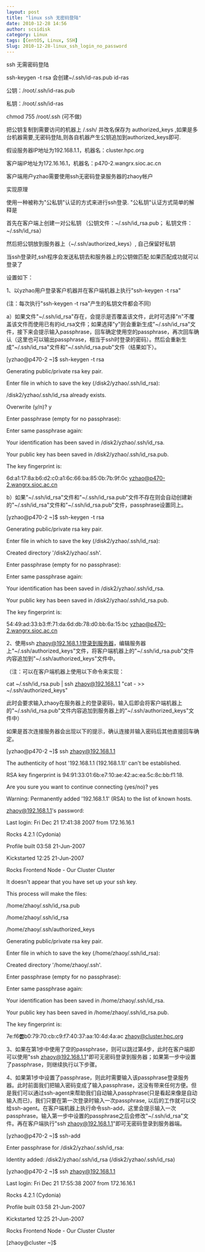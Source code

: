 ```yaml
---
layout: post
title: "linux ssh 无密码登陆"
date: 2010-12-28 14:56
author: scsidisk
category: Linux
tags: [CentOS, Linux, SSH]
Slug: 2010-12-28-linux_ssh_login_no_password
---
```


ssh 无需密码登陆

ssh-keygen -t rsa 会创建\~/.ssh/id-ras.pub id-ras

公钥：/root/.ssh/id-ras.pub

私钥：/root/.ssh/id-ras

chmod 755 /root/.ssh (可不做)

把公钥复制到需要访问的机器上 /.ssh/ 并改名保存为 authorized\_keys
,如果是多台机器需要,无密码登陆,则各自机器产生公钥追加到authorized\_keys即可.

假设服务器IP地址为192.168.1.1，机器名：cluster.hpc.org

客户端IP地址为172.16.16.1，机器名：p470-2.wangrx.sioc.ac.cn

客户端用户yzhao需要使用ssh无密码登录服务器的zhaoy帐户

实现原理

使用一种被称为"公私钥"认证的方式来进行ssh登录.
"公私钥"认证方式简单的解释是

首先在客户端上创建一对公私钥 （公钥文件：\~/.ssh/id\_rsa.pub；
私钥文件：\~/.ssh/id\_rsa）

然后把公钥放到服务器上（\~/.ssh/authorized\_keys）, 自己保留好私钥

当ssh登录时,ssh程序会发送私钥去和服务器上的公钥做匹配.如果匹配成功就可以登录了

设置如下：

1、以yzhao用户登录客户机器并在客户端机器上执行"ssh-keygen -t rsa"

(注：每次执行"ssh-keygen -t rsa"产生的私钥文件都会不同)

a）如果文件"\~/.ssh/id\_rsa"存在，会提示是否覆盖该文件，此时可选择"n"不覆盖该文件而使用已有的id\_rsa文件；如果选择"y"则会重新生成"\~/.ssh/id\_rsa"文件，接下来会提示输入passphrase，回车确定使用空的passphrase，再次回车确认（这里也可以输出passphrase，相当于ssh时登录的密码）。然后会重新生成"\~/.ssh/id\_rsa"文件和"\~/.ssh/id\_rsa.pub"文件（结果如下）。

[yzhao@p470-2 \~]\$ ssh-keygen -t rsa

Generating public/private rsa key pair.

Enter file in which to save the key (/disk2/yzhao/.ssh/id\_rsa):

/disk2/yzhao/.ssh/id\_rsa already exists.

Overwrite (y/n)? y

Enter passphrase (empty for no passphrase):

Enter same passphrase again:

Your identification has been saved in /disk2/yzhao/.ssh/id\_rsa.

Your public key has been saved in /disk2/yzhao/.ssh/id\_rsa.pub.

The key fingerprint is:

6d:a1:17:8a:b6:d2:c0:a1:6c:66:ba:85:0b:7b:9f:0c
yzhao@p470-2.wangrx.sioc.ac.cn

b）如果"\~/.ssh/id\_rsa"文件和"\~/.ssh/id\_rsa.pub"文件不存在则会自动创建新的"\~/.ssh/id\_rsa"文件和"\~/.ssh/id\_rsa.pub"文件，passphrase设置同上。

[yzhao@p470-2 \~]\$ ssh-keygen -t rsa

Generating public/private rsa key pair.

Enter file in which to save the key (/disk2/yzhao/.ssh/id\_rsa):

Created directory '/disk2/yzhao/.ssh'.

Enter passphrase (empty for no passphrase):

Enter same passphrase again:

Your identification has been saved in /disk2/yzhao/.ssh/id\_rsa.

Your public key has been saved in /disk2/yzhao/.ssh/id\_rsa.pub.

The key fingerprint is:

54:49:ad:33:b3:ff:71:da:6d:db:78:d0:bb:6a:15:bc
yzhao@p470-2.wangrx.sioc.ac.cn

2、使用ssh
zhaoy@192.168.1.1登录到服务器，编辑服务器上"\~/.ssh/authorized\_keys"文件，将客户端机器上的"\~/.ssh/id\_rsa.pub"文件内容追加到"\~/.ssh/authorized\_keys"文件中。

（注：可以在客户端机器上使用以下命令来实现：

cat \~/.ssh/id\_rsa.pub | ssh zhaoy@192.168.1.1 "cat - \>\>
\~/.ssh/authorized\_keys"

此时会要求输入zhaoy在服务器上的登录密码，输入后即会将客户端机器上的"\~/.ssh/id\_rsa.pub"文件内容追加到服务器上的"\~/.ssh/authorized\_keys"文件中）

如果是首次连接服务器会出现以下的提示，确认连接并输入密码后其他直接回车确定。

[yzhao@p470-2 \~]\$ ssh zhaoy@192.168.1.1

The authenticity of host '192.168.1.1 (192.168.1.1)' can't be
established.

RSA key fingerprint is 94:91:33:01:6b:e7:10:ae:42:ac:ea:5c:8c:bb:f1:18.

Are you sure you want to continue connecting (yes/no)? yes

Warning: Permanently added '192.168.1.1' (RSA) to the list of known
hosts.

zhaoy@192.168.1.1's password:

Last login: Fri Dec 21 17:41:38 2007 from 172.16.16.1

Rocks 4.2.1 (Cydonia)

Profile built 03:58 21-Jun-2007

Kickstarted 12:25 21-Jun-2007

Rocks Frontend Node - Our Cluster Cluster

It doesn't appear that you have set up your ssh key.

This process will make the files:

/home/zhaoy/.ssh/id\_rsa.pub

/home/zhaoy/.ssh/id\_rsa

/home/zhaoy/.ssh/authorized\_keys

Generating public/private rsa key pair.

Enter file in which to save the key (/home/zhaoy/.ssh/id\_rsa):

Created directory '/home/zhaoy/.ssh'.

Enter passphrase (empty for no passphrase):

Enter same passphrase again:

Your identification has been saved in /home/zhaoy/.ssh/id\_rsa.

Your public key has been saved in /home/zhaoy/.ssh/id\_rsa.pub.

The key fingerprint is:

7e:f6:ab:b0:79:70:cb:c9:f7:40:37:aa:10:4d:4a:ac zhaoy@cluster.hpc.org

3、如果在第1步中使用了空的passphrase，则可以跳过第4步，此时在客户端即可以使用"ssh
zhaoy@192.168.1.1"即可无密码登录到服务器；如果第一步中设置了passphrase，则继续执行以下步骤。

4、如果第1步中设置了passphrase，则此时需要输入该passphrase登录服务器。此时前面我们把输入密码变成了输入passphrase，这没有带来任何方便。但是我们可以通过ssh-agent来帮助我们自动输入passphrase(只是看起来像是自动输入而已)，我们只要在第一次登录时输入一次passphrase,
以后的工作就可以交给ssh-agent。在客户端机器上执行命令ssh-add，这里会提示输入一次passphrase。输入第一步中设置的passphrase之后会修改"\~/.ssh/id\_rsa"文件。再在客户端执行"ssh
zhaoy@192.168.1.1"即可无密码登录到服务器端。

[yzhao@p470-2 \~]\$ ssh-add

Enter passphrase for /disk2/yzhao/.ssh/id\_rsa:

Identity added: /disk2/yzhao/.ssh/id\_rsa (/disk2/yzhao/.ssh/id\_rsa)

[yzhao@p470-2 \~]\$ ssh zhaoy@192.168.1.1

Last login: Fri Dec 21 17:55:38 2007 from 172.16.16.1

Rocks 4.2.1 (Cydonia)

Profile built 03:58 21-Jun-2007

Kickstarted 12:25 21-Jun-2007

Rocks Frontend Node - Our Cluster Cluster

[zhaoy@cluster \~]\$

<div class="posttagsblock">
</div>

